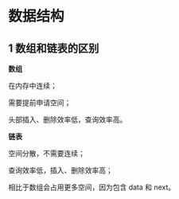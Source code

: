 # 数据结构

## 1 数组和链表的区别

**数组**

在内存中连续；

需要提前申请空间；

头部插入、删除效率低，查询效率高。

**链表**

空间分散，不需要连续；

查询效率低，插入、删除效率高；

相比于数组会占用更多空间，因为包含 data 和 next。